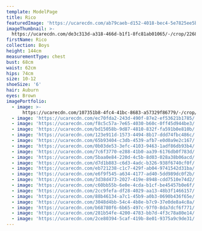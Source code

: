 ```yaml
---
template: ModelPage
title: Rico
featuredImage: 'https://ucarecdn.com/ab79caeb-d152-4018-bec4-5e7825ee5b9f/'
imageThumbnail: >-
  https://ucarecdn.com/de3c313d-a318-466d-b1f1-8fc81ab01065/-/crop/2268x2970/669,1776/-/preview/
firstName: Rico
collection: Boys
height: 144cm
measurementType: chest
bust: 68cm
waist: 62cm
hips: 74cm
size: 10-12
shoeSize: '6'
hair: Auburn
eyes: Brown
imagePortfolio:
  - image: >-
      https://ucarecdn.com/107351b8-4fc4-41bc-8683-a57329f86779/-/crop/4480x5842/0,878/-/preview/
  - image: 'https://ucarecdn.com/ec70fda2-243d-490f-87e2-ef53621b1785/'
  - image: 'https://ucarecdn.com/f8c5c57a-7e65-4030-b60c-0ff45d944be3/'
  - image: 'https://ucarecdn.com/bd15058b-9d87-4810-832f-fa591b0e810b/'
  - image: 'https://ucarecdn.com/123e911d-1573-4494-8b17-ddd74fbc486c/'
  - image: 'https://ucarecdn.com/65b93404-c3db-4539-afb7-e0d0a9e2c167/'
  - image: 'https://ucarecdn.com/0b03de53-3efc-4103-9463-1adf86db93b4/'
  - image: 'https://ucarecdn.com/7c6f3770-e288-41b0-aa39-6176db0f783d/'
  - image: 'https://ucarecdn.com/5baa0e84-220d-4c5b-8d03-028a38b06acd/'
  - image: 'https://ucarecdn.com/d7d1b883-c6d3-4adc-b326-938f6740cf0f/'
  - image: 'https://ucarecdn.com/eb721238-c1c7-429f-ab04-9741542d31ba/'
  - image: 'https://ucarecdn.com/e6f9f545-a634-4177-ad40-5dd989dc0f2b/'
  - image: 'https://ucarecdn.com/3d38d473-2027-419e-8948-cdd7510e74d2/'
  - image: 'https://ucarecdn.com/c60bb55b-6e0e-4cda-b1cf-be45457b0e6f/'
  - image: 'https://ucarecdn.com/2cc9fefa-df28-4029-aa13-48b3f1466157/'
  - image: 'https://ucarecdn.com/88b46134-a7c1-45b9-a0b3-0690b436f65e/'
  - image: 'https://ucarecdn.com/3048d4bb-54c4-4b8e-b7c9-37e0de8a4c8a/'
  - image: 'https://ucarecdn.com/b68780f6-6b65-497c-97f0-8da7dcf6f771/'
  - image: 'https://ucarecdn.com/281b54fe-4200-4783-bb7d-4f3c78a80e14/'
  - image: 'https://ucarecdn.com/2ce80394-5caf-419b-8e01-9375a9c9de31/'
---
```


